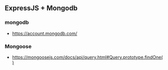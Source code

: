 ## ExpressJS + Mongodb

### mongodb
- https://account.mongodb.com/

### Mongoose
- https://mongoosejs.com/docs/api/query.html#Query.prototype.findOne()